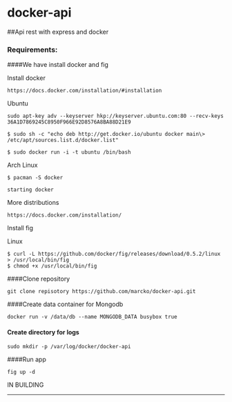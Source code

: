 docker-api
==========

##Api rest with express and docker

### Requirements:
	
####We have install docker and fig

Install docker 

	https://docs.docker.com/installation/#installation

Ubuntu
	
	sudo apt-key adv --keyserver hkp://keyserver.ubuntu.com:80 --recv-keys 36A1D7869245C8950F966E92D8576A8BA88D21E9

	$ sudo sh -c "echo deb http://get.docker.io/ubuntu docker main\> /etc/apt/sources.list.d/docker.list"

	$ sudo docker run -i -t ubuntu /bin/bash

Arch Linux
	
	$ pacman -S docker

	starting docker

More distributions
	
	https://docs.docker.com/installation/


Install fig 

Linux
	
	$ curl -L https://github.com/docker/fig/releases/download/0.5.2/linux > /usr/local/bin/fig
	$ chmod +x /usr/local/bin/fig
	


####Clone repository

	git clone repisotory https://github.com/marcko/docker-api.git



####Create data container for Mongodb


	docker run -v /data/db --name MONGODB_DATA busybox true

#### Create directory for logs


	sudo mkdir -p /var/log/docker/docker-api


####Run app

	fig up -d


IN BUILDING 
___________________________